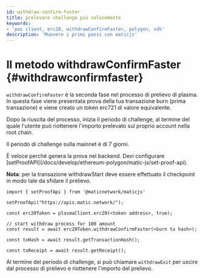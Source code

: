 ```yaml
---
id: withdraw-confirm-faster
title: prelevare challenge più velocemente
keywords:
- 'pos client, erc20, withdrawConfirmFaster, polygon, sdk'
description: 'Muovere i primi passi con maticjs'
---
```


# Il metodo withdrawConfirmFaster {#withdrawconfirmfaster}

`withdrawConfirmFaster` è la seconda fase nel processo di prelievo di plasma. In questa fase viene presentata prova della tua transazione burn (prima transazione) e viene creato un token erc721 di valore equivalente.

Dopo la riuscita del processo, inizia il periodo di challenge, al termine del quale l'utente può riottenere l'importo prelevato sul proprio account nella root chain.

Il periodo di challenge sulla mainnet è di 7 giorni.

<div class="highlight mb-20px mt-20px">È veloce perché genera la prova nel backend. Devi configurare [setProofAPI](/docs/develop/ethereum-polygon/matic-js/set-proof-api).</div>

**Nota**: per la transazione withdrawStart deve essere effettuato il checkpoint in modo tale da sfidare il prelievo.

```
import { setProofApi } from '@maticnetwork/maticjs'

setProofApi("https://apis.matic.network/");

const erc20Token = plasmaClient.erc20(<token address>, true);

// start withdraw process for 100 amount
const result = await erc20Token.withdrawConfirmFaster(<burn tx hash>);

const txHash = await result.getTransactionHash();

const txReceipt = await result.getReceipt();

```

Al termine del periodo di challenge, si può chiamare `withdrawExit` per uscire dal processo di prelievo e riottenere l'importo del prelievo.
